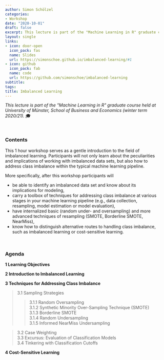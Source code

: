 ```yaml
---
author: Simon Schölzel
categories:
- Workshop
date: "2020-10-01"
draft: false
excerpt: This lecture is part of the "Machine Learning in R" graduate course held at University of Münster, School of Business and Economics (winter term 2020/21).
layout: single
links:
- icon: door-open
  icon_pack: fas
  name: Slides
  url: https://simonschoe.github.io/imbalanced-learning/#1
- icon: github
  icon_pack: fab
  name: code
  url: https://github.com/simonschoe/imbalanced-learning
subtitle: 
tags:
title: Imbalanced Learning
---
```


*This lecture is part of the "Machine Learning in R" graduate course held at University of Münster, School of Business and Economics (winter term 2020/21).* :mortar_board:

<br>

### Contents

This 1 hour workshop serves as a gentle introduction to the field of imbalanced learning. Participants will not only learn about the peculiarities and implications of working with imbalanced data sets, but also how to address class imbalance within the typical machine learning pipeline.

More specifically, after this workshop participants will
- be able to identify an imbalanced data set and know about its implications for modeling,
- carry a toolbox of techniques for addressing class imbalance at various stages in your machine learning pipeline (e.g., data collection, resampling, model estimation or model evaluation),
- have internalized basic (random under- and oversampling) and more advanced techniques of resampling (SMOTE, Borderline SMOTE, NearMiss),
- know how to distinguish alternative routes to handling class imbalance, such as imbalanced learning or cost-sensitive learning.

<br>

### Agenda

**1 Learning Objectives**

**2 Introduction to Imbalanced Learning**

**3 Techniques for Addressing Class Imbalance**
>3.1 Sampling Strategies
>> 3.1.1 Random Oversampling  
3.1.2 Synthetic Minority Over-Sampling Technique (SMOTE)  
3.1.3 Borderline SMOTE  
3.1.4 Random Undersampling  
3.1.5 Informed NearMiss Undersampling 

>3.2 Case Weighting  
3.3 Excursus: Evaluation of Classification Models  
3.4 Tinkering with Classification Cutoffs

**4 Cost-Sensitive Learning**
